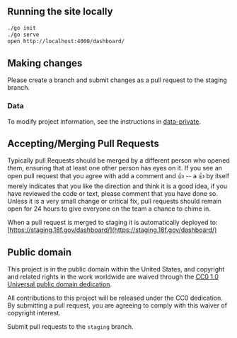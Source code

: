 ## Running the site locally

```bash
./go init
./go serve
open http://localhost:4000/dashboard/
```

## Making changes

Please create a branch and submit changes as a pull request to the staging branch.

### Data

To modify project information, see the instructions in [data-private](https://github.com/18F/data-private).

## Accepting/Merging Pull Requests

Typically pull Requests should be merged by a different person who opened them, ensuring that at least one other person has eyes on it.  If you see an open pull request that you agree with add a comment and :+1: -- a :+1: by itself merely indicates
that you like the direction and think it is a good idea, if you have reviewed the code or text, please comment that you have done so.  Unless it is a very small change or critical fix, pull requests should remain open for 24 hours to give everyone on the team a chance to chime in.

When a pull request is merged to staging it is automatically deployed to: [https://staging.18f.gov/dashboard/](https://staging.18f.gov/dashboard/)

## Public domain

This project is in the public domain within the United States, and
copyright and related rights in the work worldwide are waived through
the [CC0 1.0 Universal public domain dedication](https://creativecommons.org/publicdomain/zero/1.0/).

All contributions to this project will be released under the CC0
dedication. By submitting a pull request, you are agreeing to comply
with this waiver of copyright interest.

Submit pull requests to the `staging` branch.
